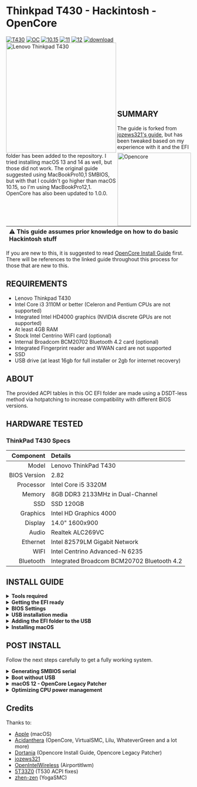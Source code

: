 # Thinkpad T430 - Hackintosh - OpenCore
[![T430](https://img.shields.io/badge/ThinkPad-T430-blueviolet.svg)](https://psref.lenovo.com/syspool/Sys/PDF/withdrawnbook/ThinkPad_T430.pdf)
[![OC](https://img.shields.io/badge/OpenCore-1.0.0-informational.svg)](https://github.com/acidanthera/OpenCorePkg/releases/tag/1.0.0)
[![10.15](https://img.shields.io/badge/macOS-10.15-9cf.svg)]()
[![11](https://img.shields.io/badge/macOS-11-red.svg)]()
[![12](https://img.shields.io/badge/macOS-12-blueviolet.svg)]()
[![download](https://img.shields.io/badge/Download-latest-success.svg)](https://github.com/positivew/T430-Hackintosh-Opencore/releases/latest)
<img align="left" src="/resources/T430-new.png" alt="Lenovo Thinkpad T430" width="300">
<img align="right" src="/resources/homepage.png" alt="Opencore" width="200">
<br /><br /><br /><br /><br /><br /><br /><br /><br /><br />
## SUMMARY 
The guide is forked from [jozews321's guide](https://github.com/jozews321/T430-Hackintosh-Opencore), but has been tweaked based on my experience with it and the EFI folder has been added to the repository. I tried installing macOS 13 and 14 as well, but those did not work. The original guide suggested using MacBookPro10,1 SMBIOS, but with that I couldn't go higher than macOS 10.15, so I'm using MacBookPro12,1. OpenCore has also been updated to 1.0.0.

|:warning: This guide assumes prior knowledge on how to do basic Hackintosh stuff |
|:--------------------------------------------------------------------|
If you are new to this, it is suggested to read [OpenCore Install Guide](https://dortania.github.io/OpenCore-Install-Guide/) first.
There will be references to the linked guide throughout this process for those that are new to this.

## REQUIREMENTS
- Lenovo Thinkpad T430
- Intel Core i3 3110M or better (Celeron and Pentium CPUs are not supported)
- Integrated Intel HD4000 graphics (NVIDIA discrete GPUs are not supported)
- At least 4GB RAM 
- Stock Intel Centrino WiFI card (optional)
- Internal Broadcom BCM20702 Bluetooth 4.2 card (optional)
- Integrated Fingerprint reader and WWAN card are not supported
- SSD
- USB drive (at least 16gb for full installer or 2gb for internet recovery)

## ABOUT
The provided ACPI tables in this OC EFI folder are made using a DSDT-less method via hotpatching to increase compatibility with different BIOS versions.

## HARDWARE TESTED
### ThinkPad T430 Specs 
| Component           | Details                                       |
| ------------------: | :-------------------------------------------- |
| Model               | Lenovo ThinkPad T430                          |
| BIOS Version        | 2.82                   |
| Processor           | Intel Core i5 3320M                          |
| Memory              | 8GB DDR3 2133MHz in Dual-Channel             |
| SSD                 | SSD 120GB                    |
| Graphics            | Intel HD Graphics 4000                        |
| Display             | 14.0" 1600x900                                |
| Audio               | Realtek ALC269VC                              |
| Ethernet            | Intel 82579LM Gigabit Network                 |
| WIFI                | Intel Centrino Advanced-N 6235              |
| Bluetooth           | Integrated Broadcom BCM20702 Bluetooth 4.2    |


## INSTALL GUIDE
<details>
<summary><strong>Tools required</strong></summary>
<br />

* [Python](https://www.python.org/downloads/)
* [GenSMBIOS](https://github.com/corpnewt/GenSMBIOS/)
* [MountEFI](https://github.com/corpnewt/MountEFI)
* [Propertree](https://github.com/corpnewt/ProperTree)

</details>
<details>
<summary><strong>Getting the EFI ready</strong></summary>
<br />

Download the [latest release](https://github.com/positivew/T430-Hackintosh-Opencore/releases/latest) of the EFI.
	
</details>
<details>
<summary><strong>BIOS Settings</strong></summary>

### BIOS Settings
Latest BIOS Version: `2.82` stock

**CONFIG TAB**

* USB UEFI BIOS Support: `Enabled`
* USB 3.0 Mode: `Enabled`
* Display > Boot Display Device: `ThinkPad LCD`
* SATA > SATA Controller Mode: `AHCI`
* CPU > Core Multi-Processing: `Enabled`
* CPU > Intel (R) Hyper-Threading: `Enabled`

**SECURITY TAB**

* Security Chip: `Disabled`
* UEFI BIOS Update Options > Flash BIOS Updating by End-Users: `Enabled`
* UEFI BIOS Update Options > Secure Rollback Prevention: `Enabled`
* Memory Protection: `Enabled`
* Virtualization > Intel (R) Virtualization Technology: `Enabled` 
* I/O Port Access (`Disable` the following):
	* Wireless WAN
	* ExpressCard Slot
	* eSATA Port
	* Fingerprint Reader
* Antitheft: `Disabled`
* Computrace: `Disabled`
* Secure Boot: `Disabled`

**STARTUP TAB**

* Boot (HDD/SSD as first device)
* UEFI/Legacy Boot: `UEFI only`
* CSM Support: `Disabled`
* Boot Mode: `Quick`

</details>

<details>
<summary><strong>USB installation media</strong></summary>

### Creating the USB installer 
In this step we will create macOS installation media.

Go to [OpenCore Guide - Creating the USB](https://dortania.github.io/OpenCore-Install-Guide/installer-guide/) where you can find the step by step instructions to create the installation media with your respective OS. You should end up with a USB drive that has been formatted to FAT32 and contains a folder called `com.apple.recovery.boot` with a .chunklist and a .dmg file in it.
</details>

<details>
<summary><strong>Adding the EFI folder to the USB</strong></summary>
<br />

Copy the EFI folder to the root of your USB drive in order to boot from it. You can also unzip and copy the previously downloaded tools to the USB drive, so you can easily use them right after you have the system up and running.

</details> 

<details>
<summary><strong>Installing macOS</strong></summary>
<br /> 
Boot from the USB by pressing F12 on the Thinkpad BIOS and choose your USB.

- You will see the OpenCore Boot Picker: press Space and choose the `OpenCore (dmg)` option to boot from your installation media.

- After that select Disk Utility and format your SSD in APFS (or HFS+ for macOS 10.15).

- If running the internet installer connect an ethernet cable or connect to WiFi.
	
- Install as normal.
	
You can consult [OpenCore Guide - Installation Process](https://dortania.github.io/OpenCore-Install-Guide/installation/installation-process.html) to get some instructions if you need them.
</details> 

## POST INSTALL
Follow the next steps carefully to get a fully working system.

<details>
<summary><strong>Generating SMBIOS serial</strong></summary>
<br />
	
Now it's time to generate the Serial, MLB, UUID and ROM to the config.plist.

- Open <path to USB drive>/EFI/OC/config.plist with ProperTree
  <br /> <br /> 
- Open GenSMBIOS
  <br /> <br /> 
- Choose 1 to install MacSerial
  <br /> <br /> 
- Choose 3 to generate some new serials
  <br /> <br /> 
- Write MacBookPro12,1
  <br /> <br /> 
- You will get something like this:
  <br /> <br />  
<img src="/resources/gensmbios.png" width="600">
  <br /> <br />   
- Add the generated serials in the config.plist at /PlatformInfo/Generic
  (Serial to SystemSerialNumber, Board Serial to MLB, SmUUID to SystemUUID, AppleRom to ROM)
<img src="/resources/configsmbios.png" width="600">
   <br /> <br /> 
- Save and close ProperTree

</details>

<details>
<summary><strong>Boot without USB</strong></summary>
<br /> 

* Run MountEFI
* Choose your macOS drive and it should be mounted in Finder 
* Copy your EFI folder to the root of the EFI partition on your macOS drive
* Reboot and disconnect your USB drive	
* Boot from disk
	
</details> 

<details>
<summary><strong>macOS 12 - OpenCore Legacy Patcher</strong></summary>
<br /> 
Apple dropped the HD 4000 iGPU with macOS 12. If you dont install this you won't have any kind of graphics acceleration and your macOS 12+ experience will be completely miserable.

* Download [OpenCore Legacy Patcher](https://github.com/dortania/OpenCore-Legacy-Patcher/releases)
* Run OLCP
* Choose Post Install Root Patch and follow instructions
* Reboot
	
After successful patching, you will be able to control the display brightness and enjoy fully Metal accelerated UI.
</details> 

<details>
<summary><strong>Optimizing CPU power management</strong></summary>
<br /> 
Follow this guide if you encounter any performance problems (CPU not using higher than base clock):
https://dortania.github.io/OpenCore-Post-Install/universal/pm.html#sandy-and-ivy-bridge-power-management

	
</details> 

## Credits

Thanks to:

* [Apple](https://www.apple.com) (macOS)
* [Acidanthera](https://github.com/acidanthera) (OpenCore, VirtualSMC, Lilu, WhateverGreen and a lot more)
* [Dortania](https://dortania.github.io) (Opencore Install Guide, Opencore Legacy Patcher)
* [jozews321](https://github.com/jozews321/T430-Hackintosh-Opencore)
* [OpenIntelWireless](https://github.com/OpenIntelWireless/itlwm) (Airportitlwm)
* [5T33Z0](https://github.com/5T33Z0/Lenovo-T530-Hackinosh-OpenCore) (T530 ACPI fixes)
* [zhen-zen](https://github.com/zhen-zen/YogaSMC) (YogaSMC)











 











